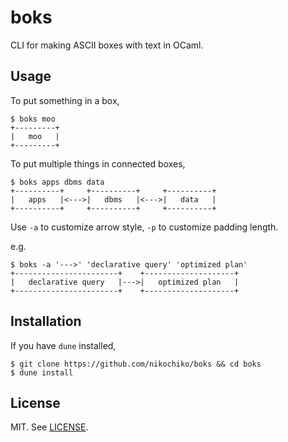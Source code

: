 # boks

CLI for making ASCII boxes with text in OCaml.

## Usage

To put something in a box,

```shell
$ boks moo
+---------+
|   moo   |
+---------+
```

To put multiple things in connected boxes,

```shell
$ boks apps dbms data
+----------+     +----------+     +----------+
|   apps   |<--->|   dbms   |<--->|   data   |
+----------+     +----------+     +----------+
```

Use `-a` to customize arrow style, `-p` to customize padding length.

e.g.

```shell
$ boks -a '--->' 'declarative query' 'optimized plan'
+-----------------------+    +--------------------+
|   declarative query   |--->|   optimized plan   |
+-----------------------+    +--------------------+
```

## Installation

If you have `dune` installed,

```shell
$ git clone https://github.com/nikochiko/boks && cd boks
$ dune install
```

## License

MIT. See [LICENSE](LICENSE).
